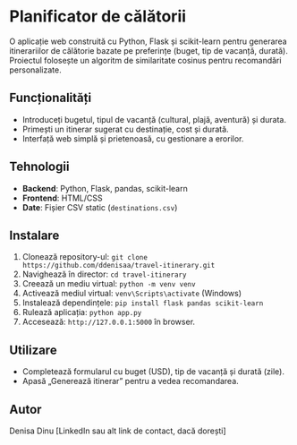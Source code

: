 # Planificator de călătorii

O aplicație web construită cu Python, Flask și scikit-learn pentru generarea itinerariilor de călătorie bazate pe preferințe (buget, tip de vacanță, durată). Proiectul folosește un algoritm de similaritate cosinus pentru recomandări personalizate.

## Funcționalități
- Introduceți bugetul, tipul de vacanță (cultural, plajă, aventură) și durata.
- Primești un itinerar sugerat cu destinație, cost și durată.
- Interfață web simplă și prietenoasă, cu gestionare a erorilor.

## Tehnologii
- **Backend**: Python, Flask, pandas, scikit-learn
- **Frontend**: HTML/CSS
- **Date**: Fișier CSV static (`destinations.csv`)

## Instalare
1. Clonează repository-ul: `git clone https://github.com/ddenisaa/travel-itinerary.git`
2. Navighează în director: `cd travel-itinerary`
3. Creează un mediu virtual: `python -m venv venv`
4. Activează mediul virtual: `venv\Scripts\activate` (Windows)
5. Instalează dependințele: `pip install flask pandas scikit-learn`
6. Rulează aplicația: `python app.py`
7. Accesează: `http://127.0.0.1:5000` în browser.

## Utilizare
- Completează formularul cu buget (USD), tip de vacanță și durată (zile).
- Apasă „Generează itinerar” pentru a vedea recomandarea.

## Autor
Denisa Dinu
[LinkedIn sau alt link de contact, dacă dorești] 
